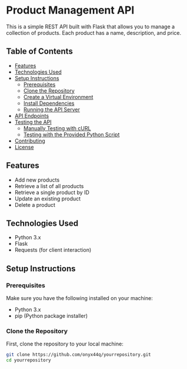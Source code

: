 # Product Management API

This is a simple REST API built with Flask that allows you to manage a collection of products. Each product has a name, description, and price.

## Table of Contents

- [Features](#features)
- [Technologies Used](#technologies-used)
- [Setup Instructions](#setup-instructions)
  - [Prerequisites](#prerequisites)
  - [Clone the Repository](#clone-the-repository)
  - [Create a Virtual Environment](#create-a-virtual-environment)
  - [Install Dependencies](#install-dependencies)
  - [Running the API Server](#running-the-api-server)
- [API Endpoints](#api-endpoints)
- [Testing the API](#testing-the-api)
  - [Manually Testing with cURL](#manually-testing-with-curl)
  - [Testing with the Provided Python Script](#testing-with-the-provided-python-script)
- [Contributing](#contributing)
- [License](#license)

## Features

- Add new products
- Retrieve a list of all products
- Retrieve a single product by ID
- Update an existing product
- Delete a product

## Technologies Used

- Python 3.x
- Flask
- Requests (for client interaction)

## Setup Instructions

### Prerequisites

Make sure you have the following installed on your machine:

- Python 3.x
- pip (Python package installer)

### Clone the Repository

First, clone the repository to your local machine:

```bash
git clone https://github.com/onyx44q/yourrepository.git
cd yourrepository
